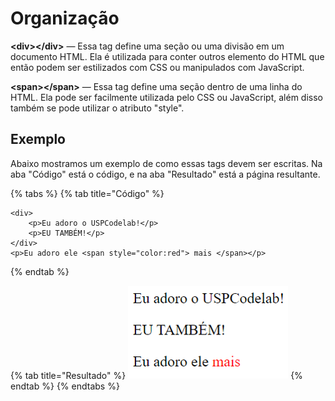 # Organização

**&lt;div&gt;&lt;/div&gt;** — Essa tag define uma seção ou uma divisão em um documento HTML. Ela é utilizada para conter outros elemento do HTML que então podem ser estilizados com CSS ou manipulados com JavaScript.

**&lt;span&gt;&lt;/span&gt;** — Essa tag define uma seção dentro de uma linha do HTML. Ela pode ser facilmente utilizada pelo CSS ou JavaScript, além disso também se pode utilizar o atributo "style".

## Exemplo

Abaixo mostramos um exemplo de como essas tags devem ser escritas. Na aba "Código" está o código, e na aba "Resultado" está a página resultante.

{% tabs %}
{% tab title="Código" %}
```markup
<div>
    <p>Eu adoro o USPCodelab!</p>
    <p>EU TAMBÉM!</p>
</div>
<p>Eu adoro ele <span style="color:red"> mais </span></p>
```
{% endtab %}

{% tab title="Resultado" %}
![](../../../.gitbook/assets/partes.png)
{% endtab %}
{% endtabs %}

